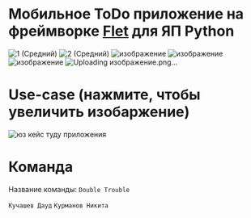 # Мобильное ToDo приложение на фреймворке [Flet](https://flet.dev/) для ЯП Python

![1 (Средний)](https://github.com/MainEditor/ToDoApp/assets/98752769/83d46b14-8262-4996-a666-729f2846b550)
![2 (Средний)](https://github.com/MainEditor/ToDoApp/assets/98752769/24bf2632-8109-4731-960e-ffe45c097f03)
![изображение](https://github.com/mndtr/ToDoApp/assets/98752769/028cb4b4-282e-42c8-9210-a83e35717ce4)
![изображение](https://github.com/mndtr/ToDoApp/assets/98752769/ab0dea14-8fae-4fae-8aa7-7a919897b35b)
![изображение](https://github.com/mndtr/ToDoApp/assets/98752769/171b16e0-565e-4bfa-babd-cb160a36ce5e)
![Uploading изображение.png…]()



# Use-case (нажмите, чтобы увеличить изобаржение)

![юз кейс туду приложения](https://github.com/MainEditor/ToDoApp/assets/98752769/7dc8879d-9b7a-4824-ba27-519e06198996)


# Команда

Название команды: ```Double Trouble```

```Кучашев Дауд```
```Курманов Никита```
